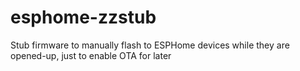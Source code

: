 # esphome-zzstub
Stub firmware to manually flash to ESPHome devices while they are opened-up, just to enable OTA for later

